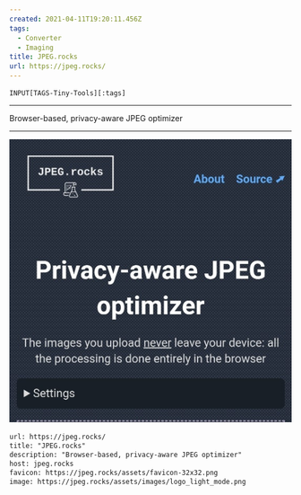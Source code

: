 ```yaml
---
created: 2021-04-11T19:20:11.456Z
tags: 
  - Converter
  - Imaging
title: JPEG.rocks
url: https://jpeg.rocks/
---
```

```meta-bind
INPUT[TAGS-Tiny-Tools][:tags]
```

___
Browser-based, privacy-aware JPEG optimizer
___

![](_attachments/jpeg-rocks.jpg)

```cardlink
url: https://jpeg.rocks/
title: "JPEG.rocks"
description: "Browser-based, privacy-aware JPEG optimizer"
host: jpeg.rocks
favicon: https://jpeg.rocks/assets/favicon-32x32.png
image: https://jpeg.rocks/assets/images/logo_light_mode.png
```
